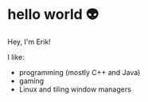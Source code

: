 # hello world 👽

Hey, I'm Erik!

I like:
- programming (mostly C++ and Java)
- gaming
- Linux and tiling window managers
